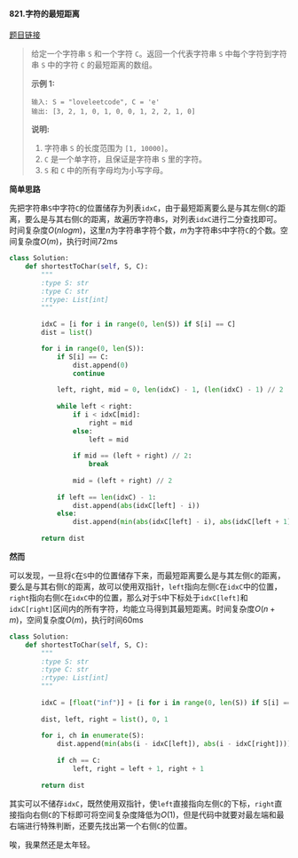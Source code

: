 #### 821.字符的最短距离
[题目链接](https://leetcode-cn.com/problems/shortest-distance-to-a-character/)
> 给定一个字符串 `S` 和一个字符 `C`。返回一个代表字符串 `S` 中每个字符到字符串 `S` 中的字符 `C` 的最短距离的数组。
>
> **示例 1:**
>
> ```
> 输入: S = "loveleetcode", C = 'e'
> 输出: [3, 2, 1, 0, 1, 0, 0, 1, 2, 2, 1, 0]
> ```
>
> **说明:**
>
> 1. 字符串 `S` 的长度范围为 `[1, 10000]`。
> 2. `C` 是一个单字符，且保证是字符串 `S` 里的字符。
> 3. `S` 和 `C` 中的所有字母均为小写字母。

**简单思路**

先把字符串```S```中字符```C```的位置储存为列表```idxC```，由于最短距离要么是与其左侧```C```的距离，要么是与其右侧```C```的距离，故遍历字符串```S```，对列表```idxC```进行二分查找即可。时间复杂度$O(nlogm)$，这里$n$为字符串字符个数，$m$为字符串```S```中字符```C```的个数。空间复杂度$O(m)$，执行时间72ms

```python
class Solution:
    def shortestToChar(self, S, C):
        """
        :type S: str
        :type C: str
        :rtype: List[int]
        """
        
        idxC = [i for i in range(0, len(S)) if S[i] == C]
        dist = list()

        for i in range(0, len(S)):
            if S[i] == C:
                dist.append(0)
                continue
            
            left, right, mid = 0, len(idxC) - 1, (len(idxC) - 1) // 2
            
            while left < right:
                if i < idxC[mid]:
                    right = mid
                else:
                    left = mid
                
                if mid == (left + right) // 2:
                    break
                    
                mid = (left + right) // 2
            
            if left == len(idxC) - 1:
                dist.append(abs(idxC[left] - i))
            else:
                dist.append(min(abs(idxC[left] - i), abs(idxC[left + 1] - i)))
                        
        return dist
```

**然而**

可以发现，一旦将```C```在```S```中的位置储存下来，而最短距离要么是与其左侧```C```的距离，要么是与其右侧```C```的距离，故可以使用双指针，```left```指向左侧```C```在```idxC```中的位置，```right```指向右侧```C```在```idxC```中的位置，那么对于```S```中下标处于```idxC[left]```和```idxC[right]```区间内的所有字符，均能立马得到其最短距离。时间复杂度$O(n+m)$，空间复杂度$O(m)$，执行时间60ms

```python
class Solution:
    def shortestToChar(self, S, C):
        """
        :type S: str
        :type C: str
        :rtype: List[int]
        """
        
        idxC = [float("inf")] + [i for i in range(0, len(S)) if S[i] == C] + [float("inf")]
        
        dist, left, right = list(), 0, 1
        
        for i, ch in enumerate(S):
            dist.append(min(abs(i - idxC[left]), abs(i - idxC[right])))
            
            if ch == C:
                left, right = left + 1, right + 1
                     
        return dist
```

其实可以不储存```idxC```，既然使用双指针，使```left```直接指向左侧```C```的下标，```right```直接指向右侧```C```的下标即可将空间复杂度降低为$O(1)$，但是代码中就要对最左端和最右端进行特殊判断，还要先找出第一个右侧```C```的位置。

唉，我果然还是太年轻。